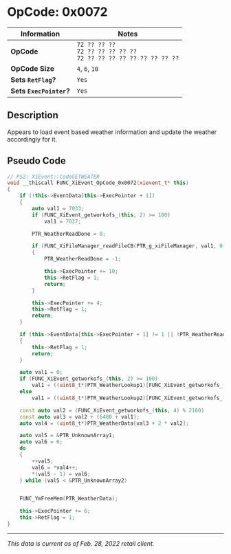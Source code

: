 # OpCode: 0x0072

| Information               | Notes |
|---                        |---    |
| **OpCode**                | `72 ?? ?? ??` <br> `72 ?? ?? ?? ?? ??` <br> `72 ?? ?? ?? ?? ?? ?? ?? ?? ??` |
| **OpCode Size**           | `4`, `6`, `10` |
| **Sets `RetFlag`?**       | `Yes` |
| **Sets `ExecPointer`?**   | `Yes` |

## Description

Appears to load event based weather information and update the weather accordingly for it.

## Pseudo Code

```cpp
// PS2: XiEvent::CodeGETWEATER
void __thiscall FUNC_XiEvent_OpCode_0x0072(xievent_t* this)
{
    if (!this->EventData[this->ExecPointer + 1])
    {
        auto val1 = 7033;
        if (FUNC_XiEvent_getworkofs_(this, 2) >= 100)
            val1 = 7037;

        PTR_WeatherReadDone = 0;

        if (FUNC_XiFileManager_readFileCB(PTR_g_xiFileManager, val1, 0, 0, &PTR_WeatherReadDone, FUNC_WeatherReadCallBack, 0) < 0)
        {
            PTR_WeatherReadDone = -1;

            this->ExecPointer += 10;
            this->RetFlag = 1;
            return;
        }

        this->ExecPointer += 4;
        this->RetFlag = 1;
        return;
    }

    if (this->EventData[this->ExecPointer + 1] != 1 || !PTR_WeatherReadDone)
    {
        this->RetFlag = 1;
        return;
    }

    auto val1 = 0;
    if (FUNC_XiEvent_getworkofs_(this, 2) >= 100)
        val1 = ((uint8_t*)PTR_WeatherLookup1)[FUNC_XiEvent_getworkofs_(this, 2) - 100];
    else
        val1 = ((uint8_t*)PTR_WeatherLookup2)[FUNC_XiEvent_getworkofs_(this, 2)];

    const auto val2 = (FUNC_XiEvent_getworkofs_(this, 4) % 2160)
    const auto val3 = val2 + (6480 + val1);
    auto val4 = (uint8_t*)PTR_WeatherData[val3 + 2 * val2];

    auto val5 = &PTR_UnknownArray1;
    auto val6 = 0;
    do
    {
        ++val5;
        val6 = *val4++;
        *(val5 - 1) = val6;
    } while (val5 < &PTR_UnknownArray2)


    FUNC_YmFreeMem(PTR_WeatherData);

    this->ExecPointer += 6;
    this->RetFlag = 1;
}
```

---

_This data is current as of Feb. 28, 2022 retail client._